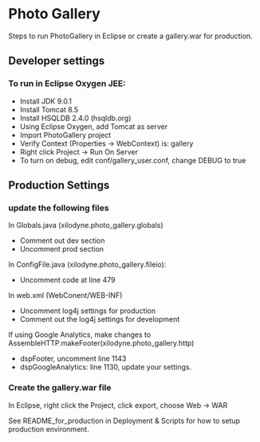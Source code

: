 # Photo Gallery 

Steps to run PhotoGallery in Eclipse or create a gallery.war for production.

## Developer settings
### To run in Eclipse Oxygen JEE:
* Install JDK 9.0.1
* Install Tomcat 8.5
* Install HSQLDB 2.4.0 (hsqldb.org)
* Using Eclipse Oxygen, add Tomcat as server
* Import PhotoGallery project
* Verify Context (Properties -> WebContext) is:   gallery
* Right click Project -> Run On Server
* To turn on debug, edit conf/gallery_user.conf, change DEBUG to true



## Production Settings
### update the following files

In Globals.java (xilodyne.photo_gallery.globals)
* Comment out dev section
* Uncomment prod section

In ConfigFile.java (xilodyne.photo_gallery.fileio):
* Uncomment code at line 479

In web.xml (WebConent/WEB-INF)
* Uncomment log4j settings for production
* Comment out the log4j settings for development

If using Google Analytics, make changes to AssembleHTTP.makeFooter(xilodyne.photo_gallery.http)
* dspFooter, uncomment line 1143
* dspGoogleAnalytics: line 1130, update your settings.


### Create the gallery.war file
In Eclipse, right click the Project, click export, choose Web -> WAR

See README\_for\_production in Deployment & Scripts for how to setup production environment.

